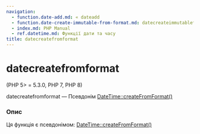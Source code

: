 ```yaml
---
navigation:
  - function.date-add.md: « dateadd
  - function.date-create-immutable-from-format.md: datecreateimmutablefromformat »
  - index.md: PHP Manual
  - ref.datetime.md: Функції дати та часу
title: datecreatefromformat
---
```

# datecreatefromformat

(PHP 5> = 5.3.0, PHP 7, PHP 8)

datecreatefromformat — Псевдонім [DateTime::createFromFormat()](datetime.createfromformat.md)

### Опис

Ця функція є псевдонімом: [DateTime::createFromFormat()](datetime.createfromformat.md)

